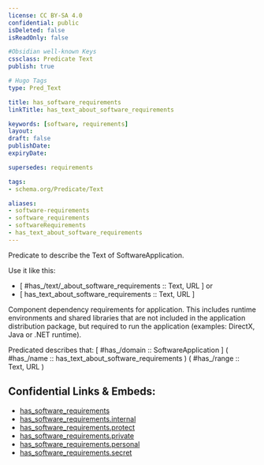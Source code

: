 ```yaml
---
license: CC BY-SA 4.0
confidential: public
isDeleted: false
isReadOnly: false

#Obsidian well-known Keys
cssclass: Predicate Text
publish: true

# Hugo Tags
type: Pred_Text

title: has_software_requirements
linkTitle: has_text_about_software_requirements

keywords: [software, requirements]
layout: 
draft: false
publishDate:
expiryDate: 

supersedes: requirements

tags:
- schema.org/Predicate/Text

aliases:
- software-requirements
- software_requirements
- softwareRequirements
- has_text_about_software_requirements
---
```


Predicate to describe the Text of SoftwareApplication.

Use it like this: 
- [ #has_/text/_about_software_requirements :: Text, URL ] or 
- [ has_text_about_software_requirements :: Text, URL ] 

Component dependency requirements for application. This includes runtime environments and shared libraries that are not included in the application distribution package, but required to run the application (examples: DirectX, Java or .NET runtime).

Predicated describes that: 
[ #has_/domain  :: SoftwareApplication ]
( #has_/name :: has_text_about_software_requirements )
( #has_/range :: Text, URL )



## Confidential Links & Embeds: 
- [has_software_requirements](../../../../_public/schema.org/Predicate/Texts/has_software_requirements.md) 
- [has_software_requirements.internal](../../../../_internal/schema.org/Predicate/Texts/has_software_requirements.internal.md) 
- [has_software_requirements.protect](../../../../_protect/schema.org/Predicate/Texts/has_software_requirements.protect.md) 
- [has_software_requirements.private](../../../../_private/schema.org/Predicate/Texts/has_software_requirements.private.md) 
- [has_software_requirements.personal](../../../../_personal/schema.org/Predicate/Texts/has_software_requirements.personal.md) 
- [has_software_requirements.secret](../../../../_secret/schema.org/Predicate/Texts/has_software_requirements.secret.md) 
